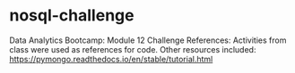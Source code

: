 # nosql-challenge
Data Analytics Bootcamp: Module 12 Challenge
References:
Activities from class were used as references for code. Other resources included: https://pymongo.readthedocs.io/en/stable/tutorial.html